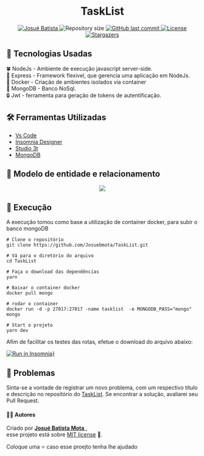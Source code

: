 <h1 align = "center">
<strong>TaskList</strong>
</h1>

<p align="center">
   <a href="https://www.linkedin.com/in/josu%C3%A9-batista-694bba135/">
      <img alt="Josué Batista" src="https://img.shields.io/badge/-JosuéBatista-009933?style=flat&logo=Linkedin&logoColor=white" />
   </a>
  <img alt="Repository size" src="https://img.shields.io/github/repo-size/Josuebmota/TaskList?color=009933">
  <a href="https://github.com/Josuebmota/TaskList/commits/master">
    <img alt="GitHub last commit" src="https://img.shields.io/github/last-commit/Josuebmota/TaskList?color=009933">
  </a> 
  <a href="https://github.com/Josuebmota/TaskList/blob/master/LICENSE"><img alt="License" src="https://img.shields.io/badge/license-MIT-009933">
  </a>
  <a href="https://github.com/Josuebmota/TaskList/stargazers"><img alt="Stargazers" src="https://img.shields.io/github/stars/Josuebmota/TaskList?color=009933&logo=github">
  </a>
</p>

## 📌 Tecnologias Usadas
🍀 NodeJs - Ambiente de execução javascript server-side. <br>
🚤 Express - Framework flexivel, que gerencia uma aplicação em NodeJs.<br>
🐳 Docker - Criação de ambientes isolados via container<br>
🍃 MongoDB - Banco NoSql. <br>
🔒 Jwt - ferramenta para geração de tokens de autentificação.<br>

## 🛠️ Ferramentas Utilizadas
- [Vs Code](https://code.visualstudio.com/)
- [Insomnia Designer](https://insomnia.rest/download/)
- [Studio 3t](https://studio3t.com/)
- [MongoDB](https://hub.docker.com/)

## 📁 Modelo de entidade e relacionamento
<p align = "center">
<img src ="https://user-images.githubusercontent.com/34459397/96355776-fe852700-10bb-11eb-9880-42125cd73874.png"/>
</p>

## 🚀 Execução
A execução tomou como base a utilização de container docker, para subir o banco mongoDB

```
# Clone o repositório
git clone https://github.com/Josuebmota/TaskList.git

# Vá para o diretório do arquivo
cd TaskList

# Faça o download das dependências
yarn

# Baixar o container docker
docker pull mongo

# rodar o container
docker run -d -p 27017:27017 -name tasklist  -e MONGODB_PASS="mongo" mongo

# Start o projeto
yarn dev
```
Afim de facilitar os testes das rotas, efetue o download do arquivo abaixo:

[![Run in Insomnia}](https://insomnia.rest/images/run.svg)](https://insomnia.rest/run/?label=apitasklist&uri=https%3A%2F%2Fgithub.com%2FJosuebmota%2FTaskList%2Fblob%2Fmaster%2FInsomnia.json)

## 🐛 Problemas

Sinta-se a vontade de registrar um novo problema, com um respectivo título e descrição no repositório do [TaskList](https://github.com/Josuebmota/TaskList/issues). Se encontrar a solução, avaliarei seu Pull Request.

#### 👨‍💻 [](<[https://github.com/Josuebmota/TaskList](https://github.com/Josuebmota/TaskList)#autor>)Autores

Criado por [**Josué Batista Mota** ](https://github.com/Josuebmota), <br>esse projeto está sobre [MIT license](./LICENSE) 📃.

Coloque uma ⭐️ caso esse proejto tenha lhe ajudado
